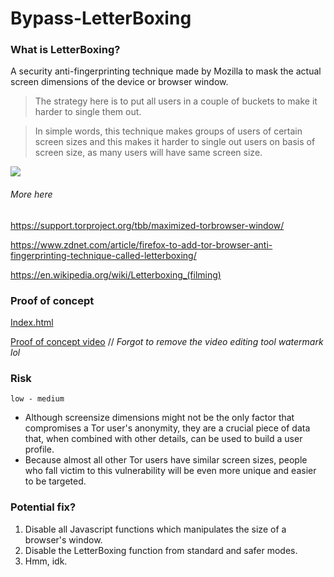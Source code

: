 # Bypass-LetterBoxing
### What is LetterBoxing?
A security anti-fingerprinting technique made by Mozilla to mask the actual screen dimensions of the device or browser window.
> The strategy here is to put all users in a couple of buckets to make it harder to single them out. 

> In simple words, this technique makes groups of users of certain screen sizes and this makes it harder to single out users on basis of screen size, as many users will have same screen size.

![](https://support.torproject.org/static/images/letterboxing.jpg)

###### More here
https://support.torproject.org/tbb/maximized-torbrowser-window/

https://www.zdnet.com/article/firefox-to-add-tor-browser-anti-fingerprinting-technique-called-letterboxing/

https://en.wikipedia.org/wiki/Letterboxing_(filming)
### Proof of concept
[Index.html](https://github.com/a7maadf/Bypass-LetterBoxing/blob/main/index.html "Index.html")

[Proof of concept video](https://vimeo.com/745627089 "Proof of concept video") // *Forgot to remove the video editing tool watermark lol*
### Risk
`low - medium`
- Although screensize dimensions might not be the only factor that compromises a Tor user's anonymity, they are a crucial piece of data that, when combined with other details, can be used to build a user profile.
- Because almost all other Tor users have similar screen sizes, people who fall victim to this vulnerability will be even more unique and easier to be targeted.
### Potential fix?
1. Disable all Javascript functions which manipulates the size of a browser's window.
2. Disable the LetterBoxing function from standard and safer modes.
3. Hmm, idk.
